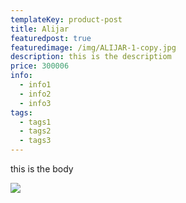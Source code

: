 ```yaml
---
templateKey: product-post
title: Alijar
featuredpost: true
featuredimage: /img/ALIJAR-1-copy.jpg
description: this is the descriptiom
price: 300006
info:
  - info1
  - info2
  - info3
tags:
  - tags1
  - tags2
  - tags3
---
```

this is the body

![](/img/ALIJAR-1.jpg)

